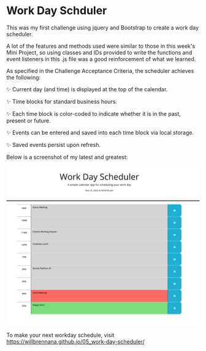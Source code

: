 # Work Day Schduler

This was my first challenge using jquery and Bootstrap to create a work day scheduler.

A lot of the features and methods used were similar to those in this week's Mini Project, so using classes and IDs provided to write the functions and event listeners in this .js file was a good reinforcement of what we learned.

As specified in the Challenge Acceptance Criteria, the scheduler achieves the following:

✨ Current day (and time) is displayed at the top of the calendar.

✨ Time blocks for standard business hours.

✨ Each time block is color-coded to indicate whether it is in the past, present or future.

✨ Events can be entered and saved into each time block via local storage.

✨ Saved events persist upon refresh.

Below is a screenshot of my latest and greatest:

![](./assets/images/SiteScreenshot.png)

To make your next workday schedule, visit https://willbrennana.github.io/05_work-day-scheduler/
